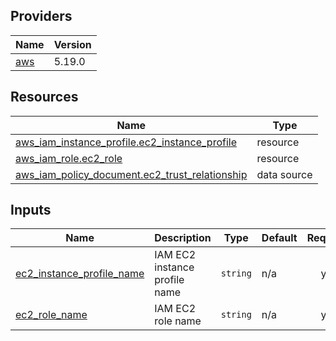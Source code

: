 <!-- BEGIN_TF_DOCS -->


## Providers

| Name | Version |
|------|---------|
| <a name="provider_aws"></a> [aws](#provider\_aws) | 5.19.0 |

## Resources

| Name | Type |
|------|------|
| [aws_iam_instance_profile.ec2_instance_profile](https://registry.terraform.io/providers/hashicorp/aws/latest/docs/resources/iam_instance_profile) | resource |
| [aws_iam_role.ec2_role](https://registry.terraform.io/providers/hashicorp/aws/latest/docs/resources/iam_role) | resource |
| [aws_iam_policy_document.ec2_trust_relationship](https://registry.terraform.io/providers/hashicorp/aws/latest/docs/data-sources/iam_policy_document) | data source |

## Inputs

| Name | Description | Type | Default | Required |
|------|-------------|------|---------|:--------:|
| <a name="input_ec2_instance_profile_name"></a> [ec2\_instance\_profile\_name](#input\_ec2\_instance\_profile\_name) | IAM EC2 instance profile name | `string` | n/a | yes |
| <a name="input_ec2_role_name"></a> [ec2\_role\_name](#input\_ec2\_role\_name) | IAM EC2 role name | `string` | n/a | yes |
<!-- END_TF_DOCS -->
